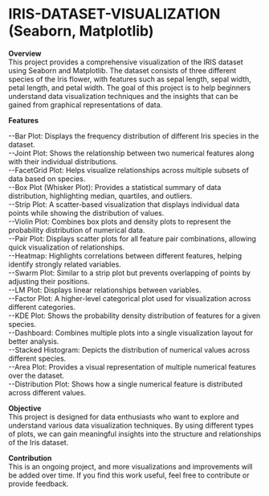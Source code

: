 # IRIS-DATASET-VISUALIZATION (Seaborn, Matplotlib)  
**Overview**  
  This project provides a comprehensive visualization of the IRIS dataset using Seaborn and Matplotlib. The dataset consists of three different species of the Iris flower, with features such as sepal length, sepal width, petal length, and petal width. The goal of this project is to help beginners understand data visualization techniques and the insights that can be gained from graphical representations of data.  
  
**Features**  

--Bar Plot: Displays the frequency distribution of different Iris species in the dataset.  
--Joint Plot: Shows the relationship between two numerical features along with their individual distributions.  
--FacetGrid Plot: Helps visualize relationships across multiple subsets of data based on species.  
--Box Plot (Whisker Plot): Provides a statistical summary of data distribution, highlighting median, quartiles, and outliers.  
--Strip Plot: A scatter-based visualization that displays individual data points while showing the distribution of values.  
--Violin Plot: Combines box plots and density plots to represent the probability distribution of numerical data.  
--Pair Plot: Displays scatter plots for all feature pair combinations, allowing quick visualization of relationships.  
--Heatmap: Highlights correlations between different features, helping identify strongly related variables.  
--Swarm Plot: Similar to a strip plot but prevents overlapping of points by adjusting their positions.  
--LM Plot: Displays linear relationships between variables.  
--Factor Plot: A higher-level categorical plot used for visualization across different categories.  
--KDE Plot: Shows the probability density distribution of features for a given species.  
--Dashboard: Combines multiple plots into a single visualization layout for better analysis.  
--Stacked Histogram: Depicts the distribution of numerical values across different species.  
--Area Plot: Provides a visual representation of multiple numerical features over the dataset.  
--Distribution Plot: Shows how a single numerical feature is distributed across different values.  

**Objective**  
  This project is designed for data enthusiasts who want to explore and understand various data visualization techniques. By using different types of plots, we can gain meaningful insights into the structure and relationships of the Iris dataset.  

**Contribution**  
  This is an ongoing project, and more visualizations and improvements will be added over time. If you find this work useful, feel free to contribute or provide feedback.

